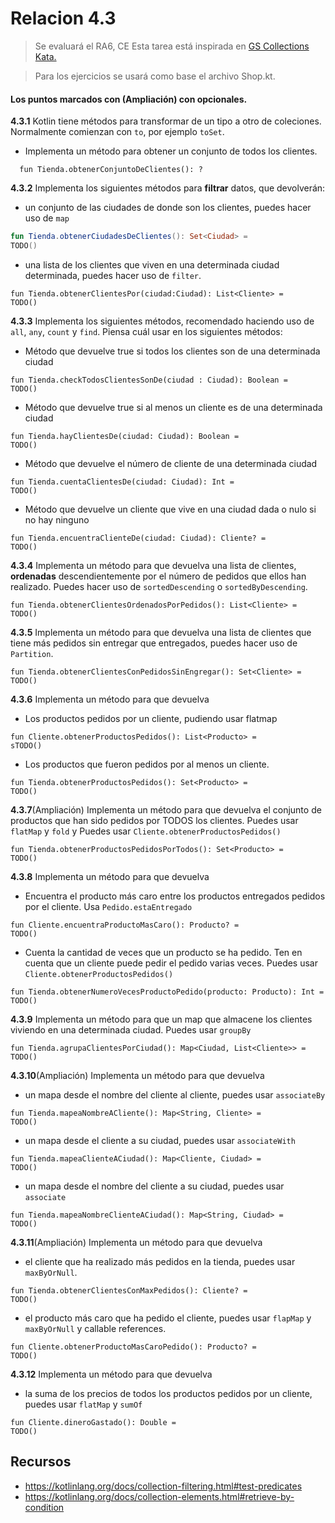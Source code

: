 # Relacion 4.3
> Se evaluará el RA6, CE 
Esta tarea está inspirada en [GS Collections Kata.](https://github.com/goldmansachs/gs-collections-kata)

>Para los ejercicios se usará como base el archivo Shop.kt.

#### Los puntos marcados con (Ampliación) con opcionales. 

**4.3.1** Kotlin tiene métodos para transformar de un tipo a otro de coleciones. Normalmente comienzan con `to`, por ejemplo `toSet`. 

- Implementa un método para obtener un conjunto de todos los clientes.
```Kt
  fun Tienda.obtenerConjuntoDeClientes(): ?

```


**4.3.2** Implementa los siguientes métodos para **filtrar** datos, que devolverán:
- un conjunto de las ciudades de donde son los clientes, puedes hacer uso de `map`

```kt
fun Tienda.obtenerCiudadesDeClientes(): Set<Ciudad> =
TODO()  
```

- una lista de los clientes que viven en una determinada ciudad determinada, puedes hacer uso de `filter`.

```Kt 
fun Tienda.obtenerClientesPor(ciudad:Ciudad): List<Cliente> =  
TODO()  
```

**4.3.3** Implementa los siguientes métodos, recomendado haciendo uso de  `all`, `any`, `count` y `find`. Piensa cuál usar en los siguientes métodos:

- Método que devuelve true si todos los clientes son de una determinada ciudad

```Kt
fun Tienda.checkTodosClientesSonDe(ciudad : Ciudad): Boolean =
TODO()
```

- Método que devuelve true si al menos un cliente es de una determinada ciudad
```Kt
fun Tienda.hayClientesDe(ciudad: Ciudad): Boolean =
TODO()
```
- Método que devuelve el número de cliente de una determinada ciudad
```Kt
fun Tienda.cuentaClientesDe(ciudad: Ciudad): Int =
TODO()
```
- Método que devuelve un cliente que vive en una ciudad dada o nulo si no hay ninguno
```Kt
fun Tienda.encuentraClienteDe(ciudad: Ciudad): Cliente? =
TODO()
```

**4.3.4** Implementa un método para que devuelva una lista de clientes, **ordenadas** descendientemente por el número de pedidos que ellos han realizado. Puedes hacer uso de `sortedDescending` o `sortedByDescending`.
```Kt
fun Tienda.obtenerClientesOrdenadosPorPedidos(): List<Cliente> =
TODO()
```

**4.3.5** Implementa un método para que devuelva una lista de clientes que tiene más pedidos sin entregar que entregados, puedes hacer uso de `Partition`.
```Kt
fun Tienda.obtenerClientesConPedidosSinEngregar(): Set<Cliente> = 
TODO()
```

**4.3.6** Implementa un método para que devuelva 

- Los productos pedidos por un cliente, pudiendo usar flatmap
```Kt
fun Cliente.obtenerProductosPedidos(): List<Producto> =
sTODO()
```

- Los productos que fueron pedidos por al menos un cliente.
```Kt
fun Tienda.obtenerProductosPedidos(): Set<Producto> =
TODO()
```

**4.3.7**(Ampliación) Implementa un método para que devuelva el conjunto de productos que han sido pedidos por TODOS los clientes. Puedes usar `flatMap` y `fold` y Puedes usar `Cliente.obtenerProductosPedidos()`
```Kt
fun Tienda.obtenerProductosPedidosPorTodos(): Set<Producto> =
TODO()
```

**4.3.8** Implementa un método para que devuelva

- Encuentra el producto más caro entre los productos entregados pedidos por el cliente. Usa `Pedido.estaEntregado`
```Kt
fun Cliente.encuentraProductoMasCaro(): Producto? = 
TODO()
```

- Cuenta la cantidad de veces que un producto se ha pedido. Ten en cuenta que un cliente puede pedir el pedido varias veces. Puedes usar `Cliente.obtenerProductosPedidos()`
```Kt
fun Tienda.obtenerNumeroVecesProductoPedido(producto: Producto): Int = 
TODO()
```

**4.3.9** Implementa un método para que un map que almacene los clientes viviendo en una determinada ciudad. Puedes usar `groupBy`
```Kt
fun Tienda.agrupaClientesPorCiudad(): Map<Ciudad, List<Cliente>> =
TODO()
```

**4.3.10**(Ampliación) Implementa un método para que devuelva
- un mapa desde el nombre del cliente al cliente, puedes usar `associateBy`
```Kt
fun Tienda.mapeaNombreACliente(): Map<String, Cliente> =
TODO()
```
- un mapa desde el cliente a su ciudad, puedes usar `associateWith`
```Kt
fun Tienda.mapeaClienteACiudad(): Map<Cliente, Ciudad> =
TODO()
```
- un mapa desde el nombre del cliente a su ciudad, puedes usar `associate`
```Kt
fun Tienda.mapeaNombreClienteACiudad(): Map<String, Ciudad> =
TODO()
```
**4.3.11**(Ampliación) Implementa un método para que devuelva
- el cliente que ha realizado más pedidos en la tienda, puedes usar `maxByOrNull`.
```Kt
fun Tienda.obtenerClientesConMaxPedidos(): Cliente? =
TODO()
```

- el producto más caro que ha pedido el cliente, puedes usar `flapMap` y `maxByOrNull` y callable references.
```Kt
fun Cliente.obtenerProductoMasCaroPedido(): Producto? =
TODO()
```
**4.3.12** Implementa un método para que devuelva
- la suma de los precios de todos los productos pedidos por un cliente, puedes usar `flatMap` y `sumOf`
```Kt
fun Cliente.dineroGastado(): Double =
TODO()
```



## Recursos
- https://kotlinlang.org/docs/collection-filtering.html#test-predicates
- https://kotlinlang.org/docs/collection-elements.html#retrieve-by-condition

